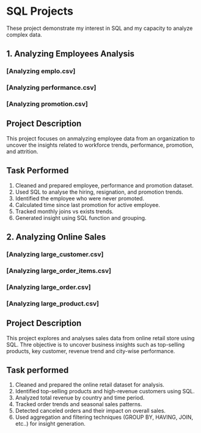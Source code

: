 # SQL Projects 

These project demonstrate my interest in SQL and my capacity to analyze complex data. 

## 1. Analyzing Employees Analysis

### [Analyzing emplo.csv]
### [Analyzing performance.csv]
### [Analyzing promotion.csv]

## Project Description

This project focuses on anmalyzing employee data from an organization to uncover the insights related to workforce trends, performance, promotion, and attrition.

## Task Performed 
1. Cleaned and prepared employee, performance and promotion dataset.
2. Used SQL to analyse the hiring, resignation, and promotion trends.
3. Identified the employee who were never promoted.
4. Calculated time since last promotion for active employee.
5. Tracked monthly joins vs exists trends.
6. Generated insight using SQL function and grouping.

## 2. Analyzing Online Sales

### [Analyzing large_customer.csv]
### [Analyzing large_order_items.csv]
### [Analyzing large_order.csv]
### [Analyzing large_product.csv]

## Project Description

This project explores and analyses sales data from online retail store using SQL. Thre objective is to uncover business insights such as top-selling products, key customer, revenue trend and city-wise performance.

## Task performed
1. Cleaned and prepared the online retail dataset for analysis.
2. Identified top-selling products and high-revenue customers using SQL.
3. Analyzed total revenue by country and time period.
4. Tracked order trends and seasonal sales patterns.
5. Detected canceled orders and their impact on overall sales.
6. Used aggregation and filtering techniques (GROUP BY, HAVING, JOIN, etc..) for insight generation.
